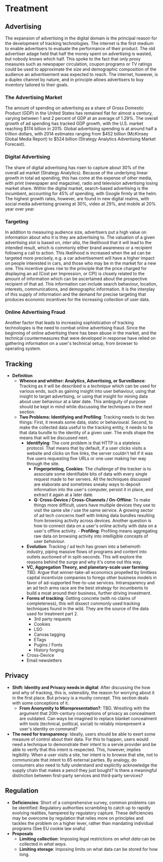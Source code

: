# Treatment

## Advertising
The expansion of advertising in the digital domain is the principal reason for the development of tracking technologies.
The internet is the first medium to enable advertisers to evaluate the performance of their product. The old advertiser adage held that half the money spent on advertising is wasted, but nobody knows which half. This spoke to the fact that only proxy measures such as newspaper circulation, coupon programs or TV ratings could be used to approximate the size and demographic composition of the audience an advertisement was expected to reach. The internet, however, is a duplex channel by nature, and in principle allows advertisers to buy inventory tailored to their goals.

### The Advertising Market
The amount of spending on advertising as a share of Gross Domestic Product (GDP) in the United States has remained flat for almost a century, varying between 1 and 2 percent of GDP at an average of 1.29%.
The overall growth of ad spending has tracked GDP growth, with the U.S. market reaching $174 billion in 2015. Global advertising spending is at around half a trillion dollars, with 2014 estimates ranging from $452 billion (McKinsey Global Media Report) to $524 billion (Strategy Analytics Advertising Market Forecast).

### Digital Advertising
The share of digital advertising has risen to capture about 30% of the overall ad market (Strategy Analytics). Because of the underlying linear growth in total ad spending, this has come at the expense of other media, with print (newspaper and magazine), radio and television advertising losing market share.
Within the digital market, search-based advertising is the incumbent, accounting for 45% of spending, with Google firmly at the helm. The highest growth rates, however, are found in new digital realms, with social media advertising growing at 30%, video at 29%, and mobile at 20% year over year.

### Targeting
In addition to measuring audience size, advertisers put a high value on information about who it is they are advertising to. The valuation of a given advertising slot is based on, *inter alia*, the likelihood that it will lead to the intended result, which is commonly either brand awareness or a recipient following a call to action. This likelihood is increased when the ad can be targeted more precisely, e.g. a car advertisement will have a higher impact on people interested in cars, and those who may be in the market for a new one. This incentive gives rise to the principle that the price charged for displaying an ad (Cost per Impression, or CPI) is closely related to the amount of information which can be ascertained about the prospective recipient of that ad. This information can include search behaviour, location, interests, communications, and demographic information. It is the interplay of this supply of information and the demand for precise targeting that produces economic incentives for the increasing collection of user data.

### Online Advertising Fraud
Another factor that leads to increasing sophistication of tracking technologies is the need to combat online advertising fraud.
Since the beginning of online advertising there has been abuse in the market, and the technical countermeasures that were developed in response have relied on gathering information on a user's technical setup, from browser to operating system.

## Tracking
- **Definition**
  - **Whence and whither: Analytics, Advertising, or Surveillance**: Tracking as it will be described is a _technique_ which can be used for various ends, such as gaining insight into user behaviour, using that insight to target advertising, or using that insight for mining data about user behaviour at a later date. This ambiguity of purpose should be kept in mind while discussing the techniques in the next section.
  - **Two Problems: Identifying and Profiling**: Tracking needs to do two things: First, it reveals some data, static or behavioural. Second, to make the collected data useful to the tracking entity, it needs to tie that data bundle to the identity of a given user. The ends shape the means that will be discussed next.
  	- **Identifying**: The core problem is that HTTP is a stateless protocol. That means that by default, if a user clicks visits a website and clicks on five links, the server couldn't tell if it was five users requesting five URLs or one user making her way through the site.
      - **Fingerprinting, Cookies**: The challenge of the tracker is to associate some identifiable bits of data with every single request made to her servers. All the techniques discussed are elaborate and sometimes sneaky ways to deposit information into the user's computer, persist it in place, and extract it again at a later date.
      - **Q: Cross-Device / Cross-Channels / On-Offline**: To make things more difficult, users have multiple devices they use to visit the same site / use the same service. A growing sector of ad tech concerns itself with linking data bundles resulting from browsing activity across devices. Another question is how to connect data on a user's online activity with data on a user's offline activity.
			- **Profiling**: Profiling means aggregating raw data on browsing activity into intelligible concepts of user _behaviour_. 
	- **Evolution**: Tracking / ad tech has grown into a behemoth industry, piping massive flows of programs and content into outlets auctioned of in split-seconds. This will explore the reasons behind the surge and why it's come out this way.
    - **VC, Aggregation Theory, and planetary-scale user farming**: TBD. Argue that winner-take-all economics propelled by limitless capital incentivize companies to forego other business models in favor of ad-supported free-to-use services. Intransparency and an ad tech arms race are the best strategy for incumbents to build a moat around their business, further driving investment.
	- **Forms of tracking**: Getting concrete (with no claims of completeness), this will dissect commonly used tracking techniques found in the wild. They are the source of the data used for treatment part 2.
		- 3rd party requests
		- Cookies
		- LSO
		- Canvas tagging
		- ETags
		- Pugins / Fonts
		- History forging
	- Cross-Device
    - Email newsletters



## Privacy
- **Shift: Identity and Privacy needs in digital**: After discussing the how and why of tracking, this is, ostensibly, the reason for worrying about it in the first place. But privacy is a mushy concept. This section deals with some conceptions of it.
  - **From Anonymity to Misrepresentation?**: TBD. Wrestling with the argument that 20th-century conceptions of privacy as concealment are outdated. Can ways be imagined to replace blanket concealment with tools (technical, political, social) to reliably misrepresent a user's identity on command?
- **The need for transparency**: Ideally, users should be able to exert some measure of control about their data. For this to happen, users would need a technique to demonstrate their intent to a servie provider and be able to verify that this intent is respected. This, however, implies legibility. When a user visits a site, her intent is to browse that site, not to communicate that intent to 65 external parties. By analogy, do consumers also need to fully understand and explicitly acknowledge the supply chain that makes a pencil they just bought? Is there a meaningful distinction between first-party services and third-party services?

## Regulation

- **Deficiencies**: Short of a comprehensive survey, common problems can be identified: Regulatory authorities scrambling to catch up to rapidly evolving realities, hampered by regulatory capture. These deficiencies may be overcome by regulation that relies more on principles and tackles the problem on a higher lever, rather than mandating individual programs (See EU cookie law snafu)
- **Proposals**
  - **Limiting collection**: Imposing legal restrictions on _what data_ can be collected in _what ways_.
  - **Limiting storage**: Imposing limits on what data can be stored for how long.

